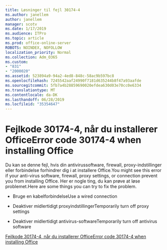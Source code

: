 ```yaml
---
title: Løsninger til fejl 30174-4
ms.author: janellem
author: janellem
manager: scotv
ms.date: 1/17/2019
ms.audience: ITPro
ms.topic: article
ms.prod: office-online-server
ROBOTS: NOINDEX, NOFOLLOW
localization_priority: Normal
ms.collection: Adm_O365
ms.custom:
- "831"
- "2000020"
ms.assetid: 523894a9-94a2-4ed8-848c-58ac9b597bc8
ms.openlocfilehash: 7245542aaf24990f7181d635244b8f47a93aafde
ms.sourcegitcommit: 5fb7a4b28859690020efdea630d03e70cc0e6334
ms.translationtype: MT
ms.contentlocale: da-DK
ms.lasthandoff: 06/28/2019
ms.locfileid: "35354647"
---
```

# <a name="error-code-30174-4-when-installing-office"></a><span data-ttu-id="ae391-102">Fejlkode 30174-4, når du installerer Office</span><span class="sxs-lookup"><span data-stu-id="ae391-102">Error code 30174-4 when installing Office</span></span>

<span data-ttu-id="ae391-103">Du kan se denne fejl, hvis din antivirussoftware, firewall, proxy-indstillinger eller forbindelse forhindrer dig i at installere Office.</span><span class="sxs-lookup"><span data-stu-id="ae391-103">You might see this error if your anti-virus software, firewall, proxy settings, or connection prevent you from installing Office.</span></span> <span data-ttu-id="ae391-104">Her er nogle ting, du kan prøve at løse problemet.</span><span class="sxs-lookup"><span data-stu-id="ae391-104">Here are some things you can try to fix the problem.</span></span>
  
- <span data-ttu-id="ae391-105">Bruge en kabelforbindelse</span><span class="sxs-lookup"><span data-stu-id="ae391-105">Use a wired connection</span></span>

- <span data-ttu-id="ae391-106">Deaktiver midlertidigt proxyindstillinger</span><span class="sxs-lookup"><span data-stu-id="ae391-106">Temporarily turn off proxy settings</span></span>

- <span data-ttu-id="ae391-107">Deaktiver midlertidigt antivirus-software</span><span class="sxs-lookup"><span data-stu-id="ae391-107">Temporarily turn off antivirus software</span></span>

[<span data-ttu-id="ae391-108">Fejlkode 30174-4, når du installerer Office</span><span class="sxs-lookup"><span data-stu-id="ae391-108">Error code 30174-4 when installing Office</span></span>](https://support.office.com/article/5d5551db-266f-47b3-93fc-d51c2e8f4c0b?wt.mc_id=Alchemy_ClientDIA)
  